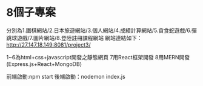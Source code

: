 # 8個子專案
分別為1.圍棋網站/2.日本旅遊網站/3.個人網站/4.成績計算網站/5.貪食蛇遊戲/6.彈跳球遊戲/7.圖片網站/8.登陸註冊課程網站
網站連結如下：
http://27.147.18.149:8081/project3/

1~6為html+css+javascript開發之靜態網頁
7用React框架開發
8用MERN開發(Express.js+React+MongoDB)

前端啟動:npm start
後端啟動：nodemon index.js

